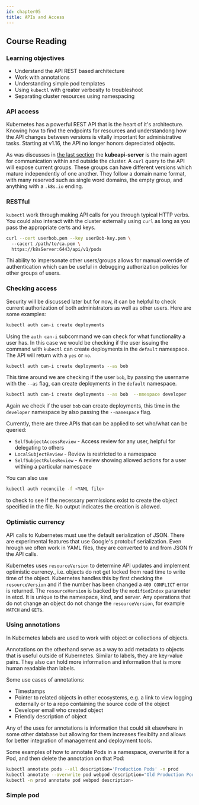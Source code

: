 ```yaml
---
id: chapter05
title: APIs and Access
---
```


## Course Reading

### Learning objectives

- Understand the API REST based architecture
- Work with annotations
- Understanding simple pod templates
- Using `kubectl` with greater verbosity to troubleshoot
- Separating cluster resources using namespacing


### API access

Kubernetes has a powerful REST API that is the heart of it's architecture.  Knowing how to find the endpoints for resources and understandong how the API changes between versions is vitally important for administrative tasks.  Starting at v1.16, the API no longer honors depreciated objects.

As was discusses in [the last section](./chapter04.md) the __kubeapi-server__ is the main agent for communication within and outside the cluster.  A `curl` query to the API will expose current groups.  These groups can have different versions which mature independently of one another. They follow a domain name format, with many reserved such as single word domains, the empty group, and anything with a `.k8s.io` ending.


### RESTful

`kubectl` work through making API calls for you through typical HTTP verbs.  You could also interact with the cluster externally using `curl` as long as you pass the appropriate certs and keys.

```bash
curl --cert userbob.pem --key userBob-key.pem \  
  --cacert /path/to/ca.pem \   
  https://k8sServer:6443/api/v1/pods
```

Thi ability to impersonate other users/groups allows for manual override of authentication which can be useful in debugging authorization policies for other groups of users.


### Checking access

Security will be discussed later but for now, it can be helpful to check current authorization of both administrators as well as other users.  Here are some examples:

```bash
kubectl auth can-i create deployments
```

Using the `auth can-i` subcommand we can check for what functionality a user has. In this case we would be checking if the user issuing the command with `kubectl` can create deployments in the `default` namespace. The API will return with a `yes` or `no`.

```bash
kubectl auth can-i create deployments --as bob
```

This time around we are checking if the user `bob`, by passing the username with the `--as` flag, can create deployments in the `default` namespace.

```bash
kubectl auth can-i create deployments --as bob  --nmespace developer
```

Again we check if the user `bob` can create deployments, this time in the `developer` namespace by also passing the `--namespace` flag.

Currently, there are three APIs that can be applied to set who/what can be queried:
- `SelfSubjectAccessReview` - Access review for any user, helpful for delegating to others
- `LocalSubjectReview` - Review is restricted to a namespace
- `SelfSubjectRulesReview` - A review showing allowed actions for a user withing a particular namespace

You can also use 

```bash
kubectl auth reconcile -f <YAML file>
```

to check to see if the necessary permissions exist to create the object specified in the file.  No output indicates the creation is allowed.


### Optimistic currency

API calls to Kubernetes must use the default serialization of JSON.  There are experimental features that use Google's protobuf serialization.  Even hrough we often work in YAML files, they are converted to and from JSON fr the API calls.

Kubernetes uses `resourceVersion` to determine API updates and implement optimistic currency., i.e. objects do not get locked from read time to write time of the object.  Kubernetes handles this by first checking the `resourceVersion` and if the number has been changed a `409 CONFLICT` error is returned.  The `resourceVersion` is backed by the `modifiedIndex` parameter in etcd.  It is unique to the namespace, kind, and server.  Any operations that do not change an object do not change the `resourceVersion`, for example `WATCH` and `GET`s.


### Using annotations

In Kubernetes labels are used to work with object or collections of objects.

Annotations on the otherhand serve as a way to add metadata to objects that is useful outside of Kubernetes.  Similar to labels, they are key-value pairs.  They also can hold more information and information that is more human readable than labels.

Some use cases of annotations:
- Timestamps
- Pointer to related objects in other ecosystems, e.g. a link to view logging externally or to a repo containing the source code of the object
- Developer email who created object
- Friendly description of object

Any of the uses for annotations is information that could sit elsewhere in some other database but allowing for them increases flexibilty and allows for better integration of management and deployment tools.

Some examples of how to annotate Pods in a namespace, overwrite it for a Pod, and then delete the annotation on that Pod:

```bash
kubectl annotate pods --all description='Production Pods' -n prod
kubectl annotate --overwrite pod webpod description="Old Production Pods" -n prod
kubectl -n prod annotate pod webpod description-
```


### Simple pod

